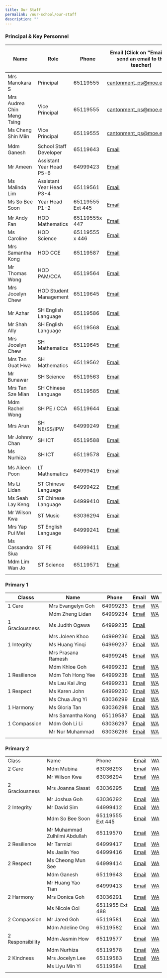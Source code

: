 ```yaml
---
title: Our Staff
permalink: /our-school/our-staff
description: ""
---
```

### Principal & Key Personnel

| Name | Role | Phone | Email (Click on "Email" to send an email to the teacher) | WhatsApp((Press WA link on your phone to start a chat) |
|---|---|---|---|---|
| Mrs Manokara S | Principal | 65119555 | [cantonment\_ps@moe.edu.sg](mailto:cantonment_ps@moe.edu.sg) |   |
| Mrs Audrea Chin Meng Tsing | Vice Principal | 65119555 | [cantonment\_ps@moe.edu.sg](mailto:cantonment_ps@moe.edu.sg) |   |
| Ms Cheng Shin Miin | Vice Principal | 65119555 | [cantonment\_ps@moe.edu.sg](mailto:cantonment_ps@moe.edu.sg) |   |
|   |   |   |   |   |
| Mdm Ganesh | School Staff Developer |  65119643 | [Email](https://form.gov.sg/5dc1306d5bec6f0012034966) |  [WA](https://wa.me/6565119643) |
| Mr Ameen | Assistant Year Head P5-6  |  64999423 | [Email](https://form.gov.sg/5dc126385f93b50019043da0) |  [WA](https://wa.me/6564999423) |
| Ms Malinda Lim | Assistant Year Head P3-4 |  65119561 |  [Email](https://form.gov.sg/5dc12cb31b03c2001912301f) |  [WA](https://wa.me/6565119561) |
| Ms So Bee Soon | Year Head P1-2 |  65119555 Ext 445 | [Email](https://form.gov.sg/5dc11d231b03c200191229f0) |  [WA](https://wa.me/6565119646) |
|  |   |   |   |   |
| Mr Andy Fan | HOD Mathematics  |  65119555x 447 | [Email](https://form.gov.sg/5dc1301bb9014c0012b8c7ac) |  [WA](https://wa.me/6565119559) |
| Ms Caroline | HOD Science |  65119555 x 446 | [Email](https://form.gov.sg/5dc12b9f1b03c20019122fac) | [WA](https://wa.me/6565119558) |
| Mrs Samantha Kong | HOD CCE  |  65119587 | [Email](https://form.gov.sg/5dc130c7b9014c0012b8c7dc) |  [WA](https://wa.me/6565119587) |
| Mr Thomas Wong | HOD PAM/CCA |  65119564 | [Email](https://form.gov.sg/5dc1243b5f93b50019043ce0) |  [WA](https://wa.me/6565119564) |
| Mrs Jocelyn Chew | HOD Student Management |  65119645 | [Email](https://form.gov.sg/5dc220d011ecd70012ef9051) |  [WA](https://wa.me/6565119557) |
|   |   |   |   |   |
| Mr Azhar  | SH English Language |  65119586 | [Email](https://form.gov.sg/61c9eb126c60da00127bfaac) | [WA](https://wa.me/6565119586) |
| Mr Shah Ally | SH English Language  |  65119568 | [Email](https://form.gov.sg/5dc221dfc321c6001240b9a4) | [WA](https://wa.me/6565119568) |
| Mrs Jocelyn Chew | SH Mathematics  |  65119645 | [Email](https://form.gov.sg/5dc220d011ecd70012ef9051) | [WA](https://wa.me/6565119557) |
| Mrs Tan Guat Hwa  | SH Mathematics  |  65119562 | [Email](https://form.gov.sg/61c9ebb4f46e8700121fb164) | [WA](https://wa.me/6565119562) |
| Mr Bunawar | SH Science  |  65119563 | [Email](https://form.gov.sg/5dc130e9b9014c0012b8c800) | [WA](https://wa.me/6565119563) |
| Mrs Tan Sze Mian | SH Chinese Language |  65119585 | [Email](https://form.gov.sg/5dc12f9c5bec6f0012034925) | [WA](https://wa.me/6565119585) |
| Mdm Rachel Wong | SH PE / CCA |  65119644 | [Email](https://form.gov.sg/5dc12e165bec6f001203487c) | [WA](https://wa.me/6565119644) |
| Mrs Arun | SH NE/SS/IPW  | 64999249 | [Email](https://form.gov.sg/5e0587cddf378700118edf8b) | [WA](https://wa.me/6564999249) |
| Mr Johnny Chan | SH ICT  |  65119588 | [Email](https://form.gov.sg/5db78593506fd6001264ff1f) | [WA](https://wa.me/6565119588) |
| Ms Nurhiza | SH ICT  |  65119578 | [Email](https://form.gov.sg/5dc124691b03c20019122cb2) | [WA](https://wa.me/6565119578) |
|  |   |   |   |   |
| Ms Aileen Poon |  LT Mathematics |  64999419 | [Email](https://form.gov.sg/5dc261f0c321c6001240d3c0) | [WA](https://wa.me/6564999419) |
|   |   |   |   |   |
| Ms Li Lidan | ST Chinese Language |  64999422 | [Email](https://form.gov.sg/5dc125051b03c20019122cfa) | [WA](https://wa.me/6564999422) |
| Ms Seah Lay Keng | ST Chinese Language |  64999410 | [Email](https://form.gov.sg/5dc12d155f93b5001904400d) | [WA](https://wa.me/6564999410) |
| Mr Wilson Kwa | ST Music |  63036294 | [Email](https://form.gov.sg/5dc112571b03c200191225c5) | [WA](https://wa.me/6563036294) |
| Mrs Yap Pui Mei | ST English Language |  64999241 | [Email](https://form.gov.sg/5dc12ddd5bec6f001203485f) | [WA](https://wa.me/6564999241) |
| Ms Cassandra Siua | ST PE |  64999411 | [Email](https://form.gov.sg/5e0583cd8967b800114c11a7) | [WA](https://wa.me/6564999411) |
| Mdm Lim Wan Jo | ST Science |  65119571 | [Email](https://form.gov.sg/5dc21e4cc321c6001240b7fe) | [WA](https://wa.me/6565119571) |
|   |   |   |   |   |

### Primary 1

| Classs | Name | Phone | Email | WA |
|---|---|---|---|---|
| 1 Care | Mrs Evangelyn Goh | 64999233 | [Email](https://form.gov.sg/5dc12e3a5bec6f0012034894) | [WA](https://wa.me/6564999233) |
|  | Mdm Zheng Lidan | 64999234 | [Email](https://form.gov.sg/5dc11f395f93b50019043b0b) | [WA](https://wa.me/6564999234) |
|  1 Graciousness | Ms Judith Ogawa  | 64999235 | [Email](https://form.gov.sg/5e058457df378700118edef4)  |  |
|   | Mrs Joleen Khoo  | 64999236 | [Email](https://form.gov.sg/5e9d32fe31bb1d0011180355) | [WA](https://wa.me/6564999236) |
|  1 Integrity | Ms Huang Yinqi  | 64999237 | [Email](https://form.gov.sg/5dc11eb01b03c20019122a8b) | [WA](https://wa.me/6564999237) |
|   | Mrs Prasana Ramesh  | 64999245 | [Email](https://form.gov.sg/5f9f6a974e781300114a537a) | [WA](https://wa.me/6564999245) |
|   | Mdm Khloe Goh  | 64999232 | [Email](https://form.gov.sg/5dc11de15f93b50019043a85) | [WA](https://wa.me/6564999232) |
|  1 Resilience | Mdm Toh Hong Yee | 64999238  | [Email](https://form.gov.sg/61c9ee4347f7c60013119d0a) | [WA](https://wa.me/6564999238) |
|   | Ms Lau Kai Jing | 64999231 | [Email](https://form.gov.sg/5dc115231b03c200191226b6)  | [WA](https://wa.me/6564999231) |
|  1 Respect | Ms Karen John  | 64999230 | [Email](https://form.gov.sg/5dc12c811b03c20019123004) | [WA](https://wa.me/6564999230) |
|   | Ms Chua Jing Yi | 63036299 | [Email](https://form.gov.sg/61cd69393cff1000121db933) | [WA](https://wa.me/6563036299) |
|  1 Harmony | Ms Gloria Tan | 63036298 | [Email](https://form.gov.sg/61fb200c07aa770012cc998c) | [WA](https://wa.me/6563036298) |
|   | Mrs Samantha Kong | 65119587 | [Email](https://form.gov.sg/5dc130c7b9014c0012b8c7dc) | [WA](https://wa.me/6565119587) |
|  1 Compassion | Mdm Goh Li Li  | 63036297 | [Email](https://form.gov.sg/5dc11d8a1b03c20019122a22) | [WA](https://wa.me/6563036297) |
|   | Mr Nur Muhammad | 63036296 | [Email](https://form.gov.sg/5dc129795f93b50019043ed1) | [WA](https://wa.me/6563036296) |
| | | | | |

### Primary 2

|  |  |  |  |  |
|---|---|---|---|---|
| Class | Name | Phone | [Email](https://form.gov.sg/5dc10e9d1b03c2001912244d) | [WA](https://wa.me/6563036293) |
| 2 Care | Mdm Mubina | 63036293 | [Email](https://form.gov.sg/5dc112571b03c200191225c5) | [WA](https://wa.me/6563036294) |
|  | Mr Wilson Kwa | 63036294 | [Email](https://form.gov.sg/5fe170580ffe9700112ca150) | [WA](https://wa.me/6563036295) |
| 2 Graciousness | Mrs Joanna Siasat | 63036295 | [Email](https://form.gov.sg/5dc11d611b03c20019122a14) | [WA](https://wa.me/6563036292) |
|   | Mr Joshua Goh | 63036292 | [Email](https://form.gov.sg/5dc114db1b03c2001912269c) | [WA](https://wa.me/6564999412) |
| 2 Integrity | Mr David Sim  | 64999412 | [Email](https://form.gov.sg/5dc114db1b03c2001912269c) | [WA](https://wa.me/6565119646) |
|   | Mdm So Bee Soon  | 65119555 Ext 445 | [Email](https://form.gov.sg/5dc11d231b03c200191229f0) | [WA](https://wa.me/6564999412) |
|   | Mr Muhammad Zulhilmi Abdullah | 65119570 | [Email](https://form.gov.sg/61c9ed563cff100012cef5e8) | [WA](https://wa.me/6565119570) |
| 2 Resilience | Mr Tarmizi | 64999417 | [Email](https://form.gov.sg/60deacf6967a9000129466b5) | [WA](https://wa.me/6564999416) |
|   | Ms Jaslin Yeo | 64999416 | [Email](https://form.gov.sg/60deacf6967a9000129466b5) | [WA](https://wa.me/6564999414) |
| 2 Respect | Ms Cheong Mun See  | 64999414 | [Email](https://form.gov.sg/5dc1252c5f93b50019043d41) | [WA](https://wa.me/6564999414) |
|   | Mdm Ganesh  | 65119643  | [Email](https://form.gov.sg/5dc1306d5bec6f0012034966) | [WA](https://wa.me/6565119643) |
|   | Mr Huang Yao Tian | 64999413 | [Email](https://form.gov.sg/61c9ed123cff100012cef300) | [WA](https://wa.me/6564999413) |
| 2 Harmony | Mrs Donica Goh | 63036291 | [Email](https://form.gov.sg/5dc1174b5f93b5001904386d) | [WA](https://wa.me/6563036291) |
|   | Ms Nicole Ooi | 6511955 Ext 488 | [Email](https://form.gov.sg/61cd6a0cb3479f00129cb069) | [WA](https://wa.me/6565119642) |
| 2 Compassion | Mr Jared Goh | 65119581 | [Email](https://form.gov.sg/5e42c22f228e6f0011eaede8) | [WA](https://wa.me/6565119581) |
|   | Mdm Adeline Ong | 65119582 | [Email](https://form.gov.sg/5dc11e7f1b03c20019122a73) | [WA](https://wa.me/6565119582) |
| 2 Responsibility | Mdm Jasmin How | 65119577 | [Email](https://form.gov.sg/5dc118535f93b500190438be) | [WA](https://wa.me/6565119577) |
|   | Mdm Nurhiza | 65119578 | [Email](https://form.gov.sg/5dc124691b03c20019122cb2) | [WA](https://wa.me/6565119578) |
| 2 Kindness | Mrs Jocelyn Lee | 65119583 | [Email](https://form.gov.sg/5dc11e395f93b50019043aa9)  | [WA](https://wa.me/6565119583) |
|   | Ms Liyu Min Yi | 65119584 | [Email](https://form.gov.sg/5e05880edf378700118edf96) |  |
| | | | | |